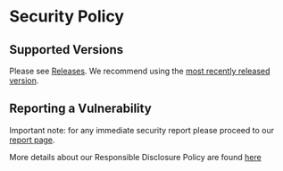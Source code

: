 # Security Policy

## Supported Versions

Please see [Releases](https://github.com/multiversx/mx-chain-go/releases). We recommend using the [most recently released version](https://github.com/multiversx/mx-chain-go/releases/latest).

## Reporting a Vulnerability

Important note: for any immediate security report please proceed to our [report page](https://multiversx.com/report).

More details about our Responsible Disclosure Policy are found [here](https://multiversx.com/legal/responsible-disclosure-policy)
